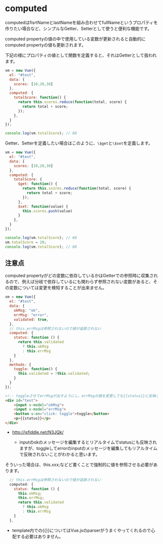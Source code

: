 # computed

computedはfisrtNameとlastNameを組み合わせてfullNameというプロパティを作りたい場合など、シンプルなGetter、Setterとして使うと便利な機能です。

computed propertyの値の中で使用している変数が更新されると自動的にcomputed propertyの値も更新されます。

下記の様にプロパティの値として関数を定義すると、それはGetterとして扱われます。

```javascript
vm = new Vue({
  el: "#test",
  data: {
    scores: [10,20,30]
  },
  computed: {
    totalScore: function() {
      return this.scores.reduce(function(total, score) {
        return total + score;
      });
    },
  }
});

console.log(vm.totalScore); // 60
```

Getter、Setterを定義したい場合はこのように、`\$get`と`\$set`を定義します。

```javascript
vm = new Vue({
  el: "#test",
  data: {
    scores: [10,20,30]
  },
  computed: {
    totalScore: {
      $get: function() {
        return this.scores.reduce(function(total, score) {
          return total + score;
        });
      },
      $set: function(value) {
        this.scores.push(value)
      }
    },
  }
});

console.log(vm.totalScore); // 60
vm.totalScore = 20;
console.log(vm.totalScore); // 80
```

## 注意点

computed propertyがどの変数に依存しているかはGetterでの参照時に収集されるので、例えば分岐で依存しているにも関わらず参照されない変数があると、その変数については変更を検知することが出来ません。

```javascript
vm = new Vue({
  el: "#test",
  data: {
    okMsg: "ok",
    errMsg: "error",
    validated: true,
  },
  // this.errMsgは参照されないので値が追跡されない
  computed: {
    status: function () {
      return this.validated
        ? this.okMsg
        : this.errMsg
    }
  },
  methods: {
    toggle: function() {
      this.validated = !this.validated;
    }
  }
});
```
```html
<!-- toggleさせてerrMsgが出すようにし、errMsgの値を変更しても{{status}}に反映されない -->
<div id="test">
    <input v-model="okMsg">
    <input v-model="errMsg">
    <button v-on="click: toggle">toggle</button>
    <p>{{status}}</p>
</div>
```

* http://jsfiddle.net/N3JQk/

  * inputのokのメッセージを編集するとリアルタイムでstatusにも反映されますが、toggleしてerrorのinputのメッセージを編集してもリアルタイムで反映されないことがわかると思います。


そういった場合は、this.xxx;などど書くことで強制的に値を参照させる必要があります。
```javascript
  // this.errMsgは参照されないので値が追跡されない
  computed: {
    status: function () {
      this.okMsg;
      this.errMsg;
      return this.validated
        ? this.okMsg
        : this.errMsg
    }
  },
```
* template内での{{}}についてはVue.jsのparserがうまくやってくれるので心配する必要はありません。


